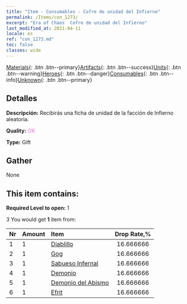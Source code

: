 ```yaml
---
title: "Item - Consumables - Cofre de unidad del Infierno"
permalink: /Items/con_1273/
excerpt: "Era of Chaos  Cofre de unidad del Infierno"
last_modified_at: 2021-04-11
locale: es
ref: "con_1273.md"
toc: false
classes: wide
---
```

 [Materials](/es/Items/){: .btn .btn--primary}[Artifacts](/es/Items/Artifacts/){: .btn .btn--success}[Units](/es/Items/Units/){: .btn .btn--warning}[Heroes](/es/Items/Heroes/){: .btn .btn--danger}[Consumables](/es/Items/Consumables/){: .btn .btn--info}[Unknown](/es/Items/Unknown/){: .btn .btn--primary}

## Detalles
 **Descripción:** Recibirás una ficha de unidad de la facción de Infierno aleatoria.

 **Quality:** <span style="color: #DA70D6">OK</span>

 **Type:** Gift

## Gather

  None

## This item contains:

 **Required Level to open:** 1

 3 You would get **1** item  from:

  | Nr | Amount |     Item    | Drop Rate,% |
  |:---|:-------|:------------|:---------:|
  | 1 | 1 | [Diablillo](/es/Items/unt_226/) | 16.666666 | 
  | 2 | 1 | [Gog](/es/Items/unt_227/) | 16.666666 | 
  | 3 | 1 | [Sabueso Infernal](/es/Items/unt_228/) | 16.666666 | 
  | 4 | 1 | [Demonio](/es/Items/unt_229/) | 16.666666 | 
  | 5 | 1 | [Demonio del Abismo](/es/Items/unt_230/) | 16.666666 | 
  | 6 | 1 | [Efrit](/es/Items/unt_231/) | 16.666666 | 
